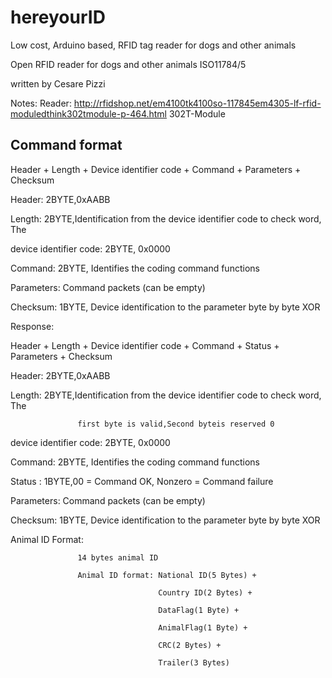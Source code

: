 # hereyourID
Low cost, Arduino based, RFID tag reader for dogs and other animals

Open RFID reader for dogs and other animals ISO11784/5

written by Cesare Pizzi

Notes:
Reader: http://rfidshop.net/em4100tk4100so-117845em4305-lf-rfid-moduledthink302tmodule-p-464.html
        302T-Module


Command format
--------------
Header + Length + Device identifier code + Command + Parameters + Checksum

Header:            2BYTE,0xAABB

Length:            2BYTE,Identification from the device identifier code to check word, The

device identifier code: 2BYTE, 0x0000

Command:           2BYTE, Identifies the coding command functions

Parameters:        Command packets (can be empty)

Checksum:          1BYTE, Device identification to the parameter byte by byte XOR

Response:

Header + Length + Device identifier code + Command + Status + Parameters + Checksum

Header:            2BYTE,0xAABB

Length:            2BYTE,Identification from the device identifier code to check word, The

                   first byte is valid,Second byteis reserved 0
device identifier code: 2BYTE, 0x0000

Command:           2BYTE, Identifies the coding command functions

Status :           1BYTE,00 = Command OK, Nonzero = Command failure

Parameters:        Command packets (can be empty)

Checksum:          1BYTE, Device identification to the parameter byte by byte XOR


Animal ID Format:

                   14 bytes animal ID

                   Animal ID format: National ID(5 Bytes) +

                                     Country ID(2 Bytes) +

                                     DataFlag(1 Byte) +

                                     AnimalFlag(1 Byte) +

                                     CRC(2 Bytes) +

                                     Trailer(3 Bytes)
